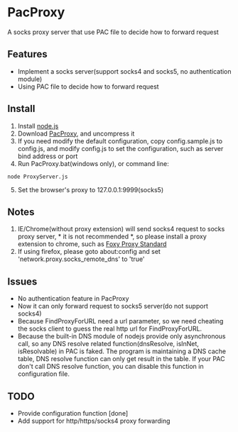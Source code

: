 PacProxy
========

A socks proxy server that use PAC file to decide how to forward request

Features
--------
* Implement a socks server(support socks4 and socks5, no authentication module)
* Using PAC file to decide how to forward request

Install
-------
1. Install [node.js](http://nodejs.org/)
2. Download [PacProxy](https://github.com/liangqing/PacProxy/archive/master.zip), and uncompress it
3. If you need modify the default configuration, copy config.sample.js to config.js, and modify config.js to set the configuration, such as server bind address or port
4. Run PacProxy.bat(windows only), or command line:

  ```
  node ProxyServer.js
  ```

5. Set the browser's proxy to 127.0.0.1:9999(socks5)

Notes
-----
1. IE/Chrome(without proxy extension) will send socks4 request to socks proxy server, * it is not recommended *, so please install a proxy extension to chrome, such as [Foxy Proxy Standard](https://chrome.google.com/webstore/detail/foxy-proxy-standard/gcknhkkoolaabfmlnjonogaaifnjlfnp)
2. If using firefox, please goto about:config and set 'network.proxy.socks_remote_dns' to 'true'

Issues
------
* No authentication feature in PacProxy
* Now it can only forward request to socks5 server(do not support socks4)
* Because FindProxyForURL need a url parameter, so we need cheating the socks client to guess the real http url for FindProxyForURL.
* Because the built-in DNS module of nodejs provide only asynchronous call, so any DNS resolve related function(dnsResolve, isInNet, isResolvable) in PAC is faked. The program is maintaining a DNS cache table, DNS resolve function can only get result in the table. If your PAC don't call DNS resolve function, you can disable this function in configuration file.

TODO
----
* Provide configuration function [done]
* Add support for http/https/socks4 proxy forwarding
